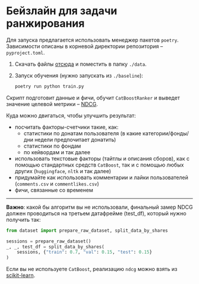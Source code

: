 # Бейзлайн для задачи ранжирования

Для запуска предлагается использовать менеджер пакетов `poetry`. Зависимости описаны в корневой директории репозитория – `pyproject.toml`.

1. Скачать файлы [отсюда](https://disk.yandex.ru/d/au7AVG_3nTyUIw) и поместить в папку `./data`.

2. Запуск обучения (нужно запускать из `./baseline`):
    ```bash
    poetry run python train.py
    ```

Скрипт подготовит данные и фичи, обучит `CatBoostRanker` и выведет значение целевой метрики – [NDCG](https://en.wikipedia.org/wiki/Discounted_cumulative_gain).

Куда можно двигаться, чтобы улучшить результат:
- посчитать факторы-счетчики такие, как:
  - статистики по донатам пользователя (в какие категории/фонды/дни недели предпочитает донатить)
  - статистики по фондам
  - по кейвордам и так далее
- использовать текстовые факторы (тайтлы и описания сборов), как с помощью стандартных средств `CatBoost`, так и с помощью любых других (`huggingface`, `nltk` и так далее)
- придумайте как использовать комментарии и лайки пользователей (`comments.csv` и `commentlikes.csv`)
- фичи, связанные со временем

---

**Важно**: какой бы алгоритм вы не использовали, финальный замер NDCG должен проводиться на третьем датафрейме (test_df), который нужно получить так:
```python
from dataset import prepare_raw_dataset, split_data_by_shares 

sessions = prepare_raw_dataset()
_, _, test_df = split_data_by_shares(
    sessions, {"train": 0.7, "val": 0.15, "test": 0.15}
)
```

Если вы не используете `CatBoost`, реализацию `ndcg` можно взять из [scikit-learn](https://scikit-learn.org/stable/modules/generated/sklearn.metrics.ndcg_score.html).
